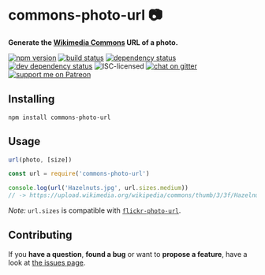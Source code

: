 # commons-photo-url 📷

**Generate the [Wikimedia Commons](https://commons.wikimedia.org/wiki/Main_Page) URL of a photo.**

[![npm version](https://img.shields.io/npm/v/commons-photo-url.svg)](https://www.npmjs.com/package/commons-photo-url)
[![build status](https://img.shields.io/travis/derhuerst/commons-photo-url.svg)](https://travis-ci.org/derhuerst/commons-photo-url)
[![dependency status](https://img.shields.io/david/derhuerst/commons-photo-url.svg)](https://david-dm.org/derhuerst/commons-photo-url)
[![dev dependency status](https://img.shields.io/david/dev/derhuerst/commons-photo-url.svg)](https://david-dm.org/derhuerst/commons-photo-url#info=devDependencies)
![ISC-licensed](https://img.shields.io/github/license/derhuerst/commons-photo-url.svg)
[![chat on gitter](https://badges.gitter.im/derhuerst.svg)](https://gitter.im/derhuerst)
[![support me on Patreon](https://img.shields.io/badge/support%20me-on%20patreon-fa7664.svg)](https://patreon.com/derhuerst)


## Installing

```
npm install commons-photo-url
```


## Usage

```js
url(photo, [size])
```

```js
const url = require('commons-photo-url')

console.log(url('Hazelnuts.jpg', url.sizes.medium))
// -> https://upload.wikimedia.org/wikipedia/commons/thumb/3/3f/Hazelnuts.jpg/800px-Hazelnuts.jpg
```

*Note:* `url.sizes` is compatible with [`flickr-photo-url`](https://github.com/derhuerst/flickr-photo-url).


## Contributing

If you **have a question**, **found a bug** or want to **propose a feature**, have a look at [the issues page](https://github.com/derhuerst/commons-photo-url/issues).
